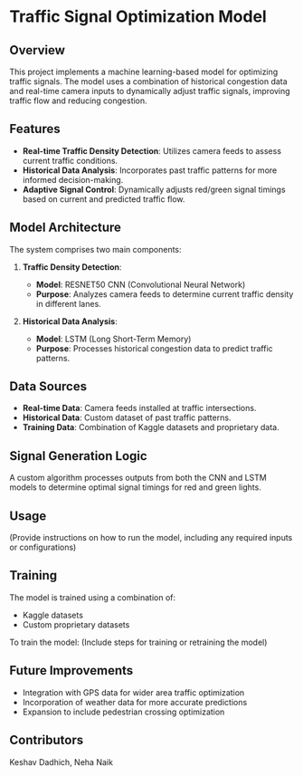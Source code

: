 # Traffic Signal Optimization Model

## Overview

This project implements a machine learning-based model for optimizing traffic signals. The model uses a combination of historical congestion data and real-time camera inputs to dynamically adjust traffic signals, improving traffic flow and reducing congestion.

## Features

- **Real-time Traffic Density Detection**: Utilizes camera feeds to assess current traffic conditions.
- **Historical Data Analysis**: Incorporates past traffic patterns for more informed decision-making.
- **Adaptive Signal Control**: Dynamically adjusts red/green signal timings based on current and predicted traffic flow.

## Model Architecture

The system comprises two main components:

1. **Traffic Density Detection**:
   - **Model**: RESNET50 CNN (Convolutional Neural Network)
   - **Purpose**: Analyzes camera feeds to determine current traffic density in different lanes.

2. **Historical Data Analysis**:
   - **Model**: LSTM (Long Short-Term Memory)
   - **Purpose**: Processes historical congestion data to predict traffic patterns.

## Data Sources

- **Real-time Data**: Camera feeds installed at traffic intersections.
- **Historical Data**: Custom dataset of past traffic patterns.
- **Training Data**: Combination of Kaggle datasets and proprietary data.

## Signal Generation Logic

A custom algorithm processes outputs from both the CNN and LSTM models to determine optimal signal timings for red and green lights.

## Usage

(Provide instructions on how to run the model, including any required inputs or configurations)

## Training

The model is trained using a combination of:
- Kaggle datasets
- Custom proprietary datasets

To train the model:
(Include steps for training or retraining the model)

## Future Improvements

- Integration with GPS data for wider area traffic optimization
- Incorporation of weather data for more accurate predictions
- Expansion to include pedestrian crossing optimization

## Contributors

Keshav Dadhich, Neha Naik

